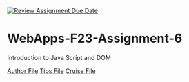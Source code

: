 [![Review Assignment Due Date](https://classroom.github.com/assets/deadline-readme-button-24ddc0f5d75046c5622901739e7c5dd533143b0c8e959d652212380cedb1ea36.svg)](https://classroom.github.com/a/b9NC0g7h)
# WebApps-F23-Assignment-6 
Introduction to Java Script and DOM 

[Author File](https://44-563-webapps-f23.github.io/44563-webapps-f23-assignment6-AmoghNalla/author.html)
[Tips File](https://44-563-webapps-f23.github.io/44563-webapps-f23-assignment6-AmoghNalla/tips.html)
[Cruise File](https://44-563-webapps-f23.github.io/44563-webapps-f23-assignment6-AmoghNalla/cruise.html)

